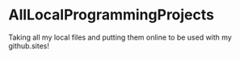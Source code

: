 # AllLocalProgrammingProjects
Taking all my local files and putting them online to be used with my github.sites!
